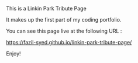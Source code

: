 This is a Linkin Park Tribute Page

It makes up the first part of my coding portfolio.

You can see this page live at the following URL :

https://fazil-syed.github.io/linkin-park-tribute-page/

Enjoy!
